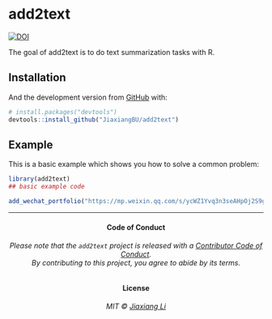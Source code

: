 
<!-- README.md is generated from README.Rmd. Please edit that file -->

# add2text

<!-- badges: start -->

[![DOI](https://zenodo.org/badge/219925231.svg)](https://zenodo.org/badge/latestdoi/219925231)
<!-- badges: end -->

The goal of add2text is to do text summarization tasks with R.

## Installation

And the development version from [GitHub](https://github.com/) with:

``` r
# install.packages("devtools")
devtools::install_github("JiaxiangBU/add2text")
```

## Example

This is a basic example which shows you how to solve a common problem:

``` r
library(add2text)
## basic example code
```

``` r
add_wechat_portfolio("https://mp.weixin.qq.com/s/ycWZ1Yvq3n3seAHpOj2S9g", pattern = "section")
```

-----

<h4 align="center">

**Code of Conduct**

</h4>

<h6 align="center">

Please note that the `add2text` project is released with a [Contributor
Code of Conduct](.github/CODE_OF_CONDUCT.md).<br>By contributing to this
project, you agree to abide by its terms.

</h6>

<h4 align="center">

**License**

</h4>

<h6 align="center">

MIT © [Jiaxiang Li](LICENSE.md)

</h6>
